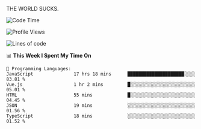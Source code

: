 THE WORLD SUCKS.

<!--START_SECTION:waka-->
![Code Time](http://img.shields.io/badge/Code%20Time-473%20hrs%2048%20mins-blue)

![Profile Views](http://img.shields.io/badge/Profile%20Views-0-blue)

![Lines of code](https://img.shields.io/badge/From%20Hello%20World%20I%27ve%20Written-2.1%20million%20lines%20of%20code-blue)

📊 **This Week I Spent My Time On** 

```text
💬 Programming Languages: 
JavaScript               17 hrs 18 mins      █████████████████████░░░░   83.81 % 
Vue.js                   1 hr 2 mins         █░░░░░░░░░░░░░░░░░░░░░░░░   05.01 % 
HTML                     55 mins             █░░░░░░░░░░░░░░░░░░░░░░░░   04.45 % 
JSON                     19 mins             ░░░░░░░░░░░░░░░░░░░░░░░░░   01.56 % 
TypeScript               18 mins             ░░░░░░░░░░░░░░░░░░░░░░░░░   01.52 % 
```


<!--END_SECTION:waka-->
